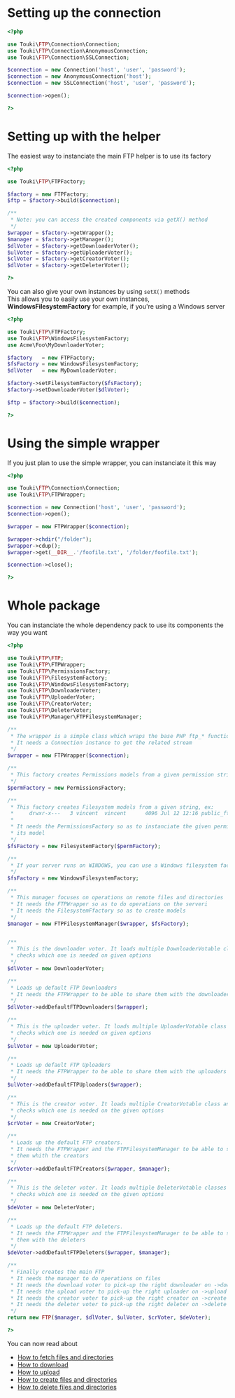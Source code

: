 # Setting up the connection

```php
<?php

use Touki\FTP\Connection\Connection;
use Touki\FTP\Connection\AnonymousConnection;
use Touki\FTP\Connection\SSLConnection;

$connection = new Connection('host', 'user', 'password');
$connection = new AnonymousConnection('host');
$connection = new SSLConnection('host', 'user', 'password');

$connection->open();

?>
```

# Setting up with the helper

The easiest way to instanciate the main FTP helper is to use its factory

```php
<?php

use Touki\FTP\FTPFactory;

$factory = new FTPFactory;
$ftp = $factory->build($connection);

/**
 * Note: you can access the created components via getX() method
 */
$wrapper = $factory->getWrapper();
$manager = $factory->getManager();
$dlVoter = $factory->getDownloaderVoter();
$ulVoter = $factory->getUploaderVoter();
$clVoter = $factory->getCreatorVoter();
$dlVoter = $factory->getDeleterVoter();

?>
```

You can also give your own instances by using `setX()` methods  
This allows you to easily use your own instances, **WindowsFilesystemFactory** for example, if you're using a Windows server

```php
<?php

use Touki\FTP\FTPFactory;
use Touki\FTP\WindowsFilesystemFactory;
use Acme\Foo\MyDownloaderVoter;

$factory   = new FTPFactory;
$fsFactory = new WindowsFilesystemFactory;
$dlVoter   = new MyDownloaderVoter;

$factory->setFilesystemFactory($fsFactory);
$factory->setDownloaderVoter($dlVoter);

$ftp = $factory->build($connection);

?>
```

# Using the simple wrapper

If you just plan to use the simple wrapper, you can instanciate it this way

```php
<?php

use Touki\FTP\Connection\Connection;
use Touki\FTP\FTPWrapper;

$connection = new Connection('host', 'user', 'password');
$connection->open();

$wrapper = new FTPWrapper($connection);

$wrapper->chdir("/folder");
$wrapper->cdup();
$wrapper->get(__DIR__.'/foofile.txt', '/folder/foofile.txt');

$connection->close();

?>
```

# Whole package

You can instanciate the whole dependency pack to use its components the way you want

```php
<?php

use Touki\FTP\FTP;
use Touki\FTP\FTPWrapper;
use Touki\FTP\PermissionsFactory;
use Touki\FTP\FilesystemFactory;
use Touki\FTP\WindowsFilesystemFactory;
use Touki\FTP\DownloaderVoter;
use Touki\FTP\UploaderVoter;
use Touki\FTP\CreatorVoter;
use Touki\FTP\DeleterVoter;
use Touki\FTP\Manager\FTPFilesystemManager;

/**
 * The wrapper is a simple class which wraps the base PHP ftp_* functions
 * It needs a Connection instance to get the related stream
 */
$wrapper = new FTPWrapper($connection);

/**
 * This factory creates Permissions models from a given permission string (rw-)
 */
$permFactory = new PermissionsFactory;

/**
 * This factory creates Filesystem models from a given string, ex:
 *     drwxr-x---   3 vincent  vincent      4096 Jul 12 12:16 public_ftp
 *
 * It needs the PermissionsFactory so as to instanciate the given permissions in
 * its model
 */
$fsFactory = new FilesystemFactory($permFactory);

/**
 * If your server runs on WINDOWS, you can use a Windows filesystem factory instead
 */
$fsFactory = new WindowsFilesystemFactory;

/**
 * This manager focuses on operations on remote files and directories
 * It needs the FTPWrapper so as to do operations on the serveri
 * It needs the FilesystemFfactory so as to create models
 */
$manager = new FTPFilesystemManager($wrapper, $fsFactory);


/**
 * This is the downloader voter. It loads multiple DownloaderVotable class and
 * checks which one is needed on given options
 */
$dlVoter = new DownloaderVoter;

/**
 * Loads up default FTP Downloaders
 * It needs the FTPWrapper to be able to share them with the downloaders
 */
$dlVoter->addDefaultFTPDownloaders($wrapper);

/**
 * This is the uploader voter. It loads multiple UploaderVotable class and
 * checks which one is needed on given options
 */
$ulVoter = new UploaderVoter;

/**
 * Loads up default FTP Uploaders
 * It needs the FTPWrapper to be able to share them with the uploaders
 */
$ulVoter->addDefaultFTPUploaders($wrapper);

/**
 * This is the creator voter. It loads multiple CreatorVotable class and
 * checks which one is needed on the given options
 */
$crVoter = new CreatorVoter;

/**
 * Loads up the default FTP creators.
 * It needs the FTPWrapper and the FTPFilesystemManager to be able to share
 * them whith the creators
 */
$crVoter->addDefaultFTPCreators($wrapper, $manager);

/**
 * This is the deleter voter. It loads multiple DeleterVotable classes and
 * checks which one is needed on the given options
 */
$deVoter = new DeleterVoter;

/**
 * Loads up the default FTP deleters.
 * It needs the FTPWrapper and the FTPFilesystemManager to be able to share
 * them with the deleters
 */
$deVoter->addDefaultFTPDeleters($wrapper, $manager);

/**
 * Finally creates the main FTP
 * It needs the manager to do operations on files
 * It needs the download voter to pick-up the right downloader on ->download
 * It needs the upload voter to pick-up the right uploader on ->upload
 * It needs the creator voter to pick-up the right creator on ->create
 * It needs the deleter voter to pick-up the right deleter on ->delete
 */
return new FTP($manager, $dlVoter, $ulVoter, $crVoter, $deVoter);

?>
```

You can now read about

 * [How to fetch files and directories][1]
 * [How to download][2]
 * [How to upload][3]
 * [How to create files and directories][4]
 * [How to delete files and directories][5]

[1]: https://github.com/touki653/php-ftp-wrapper/blob/master/docs/fetching_files_and_directories.md
[2]: https://github.com/touki653/php-ftp-wrapper/blob/master/docs/downloading.md
[3]: https://github.com/touki653/php-ftp-wrapper/blob/master/docs/uploading.md
[4]: https://github.com/touki653/php-ftp-wrapper/blob/master/docs/creating.md
[5]: https://github.com/touki653/php-ftp-wrapper/blob/master/docs/deleting.md
